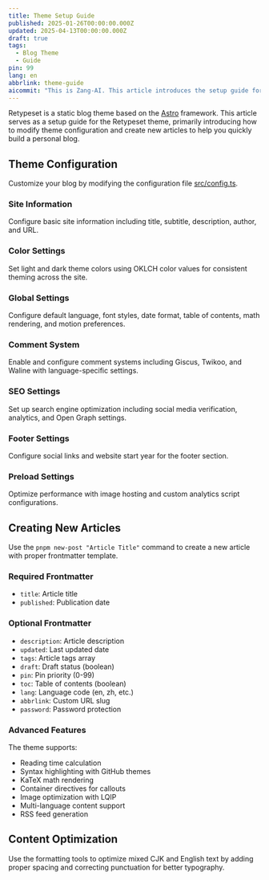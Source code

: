 ```yaml
---
title: Theme Setup Guide
published: 2025-01-26T00:00:00.000Z
updated: 2025-04-13T00:00:00.000Z
draft: true
tags:
  - Blog Theme
  - Guide
pin: 99
lang: en
abbrlink: theme-guide
aicommit: "This is Zang-AI. This article introduces the setup guide for the Retypeset static blog theme based on the Astro framework, aimed at helping users quickly build personal blogs. The article's core content is divided into two parts: theme configuration and new article creation. In terms of theme configuration, it details how to customize site information, theme colors, global settings, comment system, search engine optimization, footer, and resource preloading by modifying configuration files, and mentions other configurations such as syntax highlighting, article summaries, Open Graph social cards, and RSS subscriptions. The new article creation section emphasizes the mandatory nature of core configuration items and introduces various advanced configurations such as drafts, pinning, table of contents generation, language specification, and custom article URLs. The article also introduces optimization operations to improve the formatting of mixed CJK and English text, adding spaces and correcting punctuation to optimize typography."
---
```


Retypeset is a static blog theme based on the [Astro](https://astro.build/) framework. This article serves as a setup guide for the Retypeset theme, primarily introducing how to modify theme configuration and create new articles to help you quickly build a personal blog.

## Theme Configuration

Customize your blog by modifying the configuration file [src/config.ts](https://github.com/radishzzz/astro-theme-retypeset/blob/master/src/config.ts).

### Site Information

Configure basic site information including title, subtitle, description, author, and URL.

### Color Settings  

Set light and dark theme colors using OKLCH color values for consistent theming across the site.

### Global Settings

Configure default language, font styles, date format, table of contents, math rendering, and motion preferences.

### Comment System

Enable and configure comment systems including Giscus, Twikoo, and Waline with language-specific settings.

### SEO Settings

Set up search engine optimization including social media verification, analytics, and Open Graph settings.

### Footer Settings  

Configure social links and website start year for the footer section.

### Preload Settings

Optimize performance with image hosting and custom analytics script configurations.

## Creating New Articles

Use the `pnpm new-post "Article Title"` command to create a new article with proper frontmatter template.

### Required Frontmatter

- `title`: Article title
- `published`: Publication date

### Optional Frontmatter

- `description`: Article description
- `updated`: Last updated date  
- `tags`: Article tags array
- `draft`: Draft status (boolean)
- `pin`: Pin priority (0-99)
- `toc`: Table of contents (boolean)
- `lang`: Language code (en, zh, etc.)
- `abbrlink`: Custom URL slug
- `password`: Password protection

### Advanced Features

The theme supports:
- Reading time calculation
- Syntax highlighting with GitHub themes
- KaTeX math rendering
- Container directives for callouts
- Image optimization with LQIP
- Multi-language content support
- RSS feed generation

## Content Optimization

Use the formatting tools to optimize mixed CJK and English text by adding proper spacing and correcting punctuation for better typography.